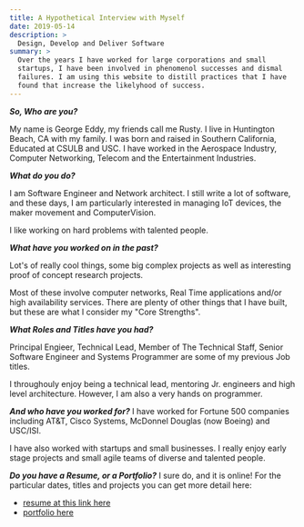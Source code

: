 ```yaml
---
title: A Hypothetical Interview with Myself
date: 2019-05-14
description: >
  Design, Develop and Deliver Software
summary: >
  Over the years I have worked for large corporations and small
  startups, I have been involved in phenomenol successes and dismal
  failures. I am using this website to distill practices that I have
  found that increase the likelyhood of success.
---
```


***So, Who are you?***

My name is George Eddy, my friends call me Rusty.  I live in
Huntington Beach, CA with my family.  I was born and raised in
Southern California, Educated at CSULB and USC. I have worked in the
Aerospace Industry, Computer Networking, Telecom and the Entertainment
Industries. 

***What do you do?***

I am Software Engineer and Network architect. I still write a lot of
software, and these days, I am particularly interested in managing IoT
devices, the maker movement and ComputerVision.

I like working on hard problems with talented people.

***What have you worked on in the past?***

Lot's of really cool things, some big complex projects as well as
interesting proof of concept research projects.  

Most of these involve computer networks, Real Time applications
and/or high availability services.  There are plenty of other
things that I have built, but these are what I consider my "Core
Strengths". 

***What Roles and Titles have you had?***

Principal Engieer, Technical Lead, Member of The Technical Staff,
Senior Software Engineer and Systems Programmer are some of my
previous Job titles.

I throughouly enjoy being a technical lead, mentoring Jr. engineers and high level
architecture.  However, I am also a very hands on programmer.

***And who have you worked for?***
I have worked for Fortune 500 companies including AT&T, Cisco Systems,
McDonnel Douglas (now Boeing) and USC/ISI.

I have also worked with startups and small businesses.  I really enjoy
early stage projects and small agile teams of diverse and talented
people.

***Do you have a Resume, or a Portfolio?***
I sure do, and it is online!  For the particular dates, titles and
projects you can get more detail here:

- [resume at this link here](http://rustyeddy.com/resume)
- [portfolio here](http://rustyeddy.com/portfolio)

